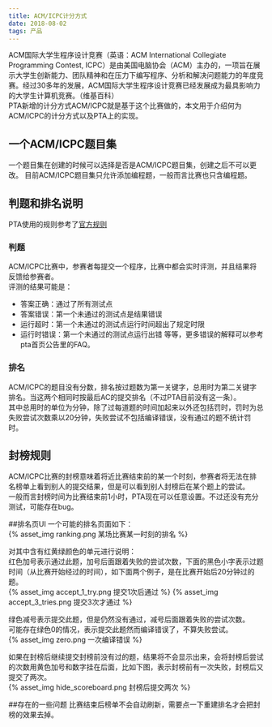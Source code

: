 ```yaml
---
title: ACM/ICPC计分方式
date: 2018-08-02
tags: 产品
---
```


ACM国际大学生程序设计竞赛（英语：ACM International Collegiate Programming Contest, ICPC）是由美国电脑协会（ACM）主办的，一项旨在展示大学生创新能力、团队精神和在压力下编写程序、分析和解决问题能力的年度竞赛。经过30多年的发展，ACM国际大学生程序设计竞赛已经发展成为最具影响力的大学生计算机竞赛。（维基百科）  
PTA新增的计分方式ACM/ICPC就是基于这个比赛做的，本文用于介绍何为ACM/ICPC的计分方式以及PTA上的实现。

## 一个ACM/ICPC题目集

一个题目集在创建的时候可以选择是否是ACM/ICPC题目集，创建之后不可以更改。
目前ACM/ICPC题目集只允许添加编程题，一般而言比赛也只含编程题。

## 判题和排名说明

PTA使用的规则参考了[官方规则](https://icpc.baylor.edu/worldfinals/rules/)

### 判题

ACM/ICPC比赛中，参赛者每提交一个程序，比赛中都会实时评测，并且结果将反馈给参赛者。  
评测的结果可能是：  
* 答案正确：通过了所有测试点
* 答案错误：第一个未通过的测试点是结果错误
* 运行超时：第一个未通过的测试点运行时间超出了规定时限
* 运行时错误：第一个未通过的测试点运行出错
等等，更多错误的解释可以参考pta首页公告里的FAQ。

### 排名

ACM/ICPC的题目没有分数，排名按过题数为第一关键字，总用时为第二关键字排名。当这两个相同时按最后AC的提交排名（不过PTA目前没有这一条）。  
其中总用时的单位为分钟，除了过每道题的时间加起来以外还包括罚时，罚时为总失败尝试次数乘以20分钟，失败尝试不包括编译错误，没有通过的题不统计罚时。

## 封榜规则

ACM/ICPC比赛的封榜意味着将近比赛结束前的某一个时刻，参赛者将无法在排名榜单上看到别人的提交结果，但是可以看到别人封榜后在某个题上的尝试。  
一般而言封榜时间为比赛结束前1小时，PTA现在可以任意设置。不过还没有充分测试，可能存在bug。  

##排名页UI
一个可能的排名页面如下：  
{% asset_img ranking.png 某场比赛某一时刻的排名 %}

对其中含有红黄绿颜色的单元进行说明：  
红色加号表示通过此题，加号后面跟着失败的尝试次数，下面的黑色小字表示过题时间（从比赛开始经过的时间），如下面两个例子，是在比赛开始后20分钟过的题。  
{% asset_img accept_1_try.png 提交1次后通过 %}
{% asset_img accept_3_tries.png 提交3次才通过 %}

绿色减号表示提交此题，但是仍然没有通过，减号后面跟着失败的尝试次数。  
可能存在绿色0的情况，表示提交此题然而编译错误了，不算失败尝试。  
{% asset_img zero.png 一次编译错误 %}

如果在封榜后继续提交封榜前没有过的题，结果将不会显示出来，会将封榜后尝试的次数用黄色加号和数字挂在后面，比如下图，表示封榜前有一次失败，封榜后又提交了两次。  
{% asset_img hide_scoreboard.png 封榜后提交两次 %}

##存在的一些问题
比赛结束后榜单不会自动刷新，需要点一下重建排名才会把封榜的效果去掉。